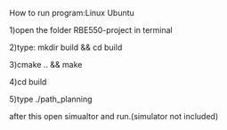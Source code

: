 How to run program:Linux Ubuntu

1)open the folder RBE550-project in terminal

2)type: mkdir build && cd build

3)cmake .. && make

4)cd build

5)type ./path_planning

after this open simualtor and run.(simulator not included)
